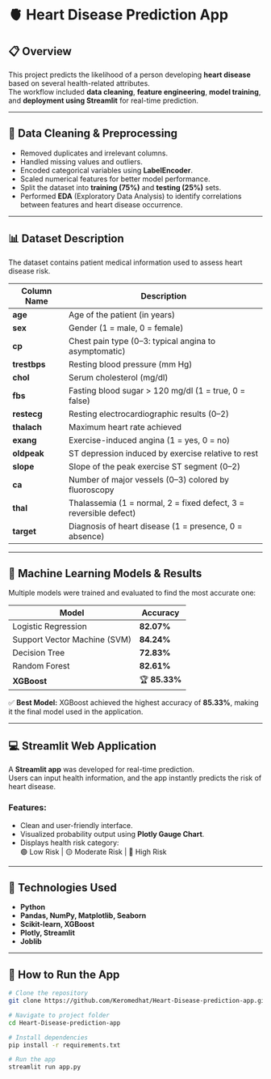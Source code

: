 # 🫀 Heart Disease Prediction App

## 📋 Overview
This project predicts the likelihood of a person developing **heart disease** based on several health-related attributes.  
The workflow included **data cleaning**, **feature engineering**, **model training**, and **deployment using Streamlit** for real-time prediction.

---

## 🧹 Data Cleaning & Preprocessing
- Removed duplicates and irrelevant columns.  
- Handled missing values and outliers.  
- Encoded categorical variables using **LabelEncoder**.  
- Scaled numerical features for better model performance.  
- Split the dataset into **training (75%)** and **testing (25%)** sets.  
- Performed **EDA** (Exploratory Data Analysis) to identify correlations between features and heart disease occurrence.

---

## 📊 Dataset Description
The dataset contains patient medical information used to assess heart disease risk.

| Column Name | Description |
|--------------|-------------|
| **age** | Age of the patient (in years) |
| **sex** | Gender (1 = male, 0 = female) |
| **cp** | Chest pain type (0–3: typical angina to asymptomatic) |
| **trestbps** | Resting blood pressure (mm Hg) |
| **chol** | Serum cholesterol (mg/dl) |
| **fbs** | Fasting blood sugar > 120 mg/dl (1 = true, 0 = false) |
| **restecg** | Resting electrocardiographic results (0–2) |
| **thalach** | Maximum heart rate achieved |
| **exang** | Exercise-induced angina (1 = yes, 0 = no) |
| **oldpeak** | ST depression induced by exercise relative to rest |
| **slope** | Slope of the peak exercise ST segment (0–2) |
| **ca** | Number of major vessels (0–3) colored by fluoroscopy |
| **thal** | Thalassemia (1 = normal, 2 = fixed defect, 3 = reversible defect) |
| **target** | Diagnosis of heart disease (1 = presence, 0 = absence) |

---

## 🤖 Machine Learning Models & Results
Multiple models were trained and evaluated to find the most accurate one:

| Model | Accuracy |
|--------|-----------|
| Logistic Regression | **82.07%** |
| Support Vector Machine (SVM) | **84.24%** |
| Decision Tree | **72.83%** |
| Random Forest | **82.61%** |
| **XGBoost** | 🏆 **85.33%** |

✅ **Best Model:** XGBoost achieved the highest accuracy of **85.33%**, making it the final model used in the application.

---

## 💻 Streamlit Web Application
A **Streamlit app** was developed for real-time prediction.  
Users can input health information, and the app instantly predicts the risk of heart disease.

### Features:
- Clean and user-friendly interface.  
- Visualized probability output using **Plotly Gauge Chart**.  
- Displays health risk category:  
  🟢 Low Risk | 🟡 Moderate Risk | 🔴 High Risk  

---

## 🧠 Technologies Used
- **Python**
- **Pandas, NumPy, Matplotlib, Seaborn**
- **Scikit-learn, XGBoost**
- **Plotly, Streamlit**
- **Joblib**

---

## 🚀 How to Run the App
```bash
# Clone the repository
git clone https://github.com/Keromedhat/Heart-Disease-prediction-app.git

# Navigate to project folder
cd Heart-Disease-prediction-app

# Install dependencies
pip install -r requirements.txt

# Run the app
streamlit run app.py
